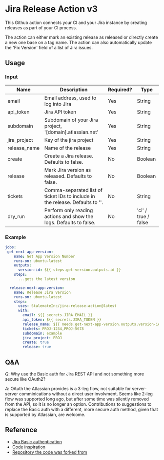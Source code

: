 # Jira Release Action v3

This Github action connects your CI and your Jira instance by creating releases as part of your CI process.

The action can either mark an existing release as released or directly create a new one base on a tag name.
The action can also automatically update the 'Fix Version' field of a list of Jira issues.

## Usage

### Input

| Name | Description | Required? | Type |
|---|---|---|---|
| email  | Email address, used to log into Jira | Yes | String |
| api_token | Jira API token | Yes | String |
| subdomain | Subdomain of your Jira project, '[domain].atlassian.net' | Yes | String |
| jira_project | Key of the jira project | Yes | String |
| release_name | Name of the release | Yes | String |
| create | Create a Jira release. Defaults to false. | No | Boolean |
| release | Mark Jira version as released. Defaults to false. | No | Boolean |
| tickets | Comma-separated list of ticket IDs to include in the release. Defaults to ''. | No | String |
| dry_run | Perform only reading actions and show the logs. Defaults to false. | No | 'ci' / true / false |


### Example

```yaml
jobs:
 get-next-app-version:
    name: Get App Version Number
    runs-on: ubuntu-latest
    outputs:
      version-id: ${{ steps.get-version.outputs.id }}
    steps:
      ...gets the latest version

  release-next-app-version:
    name: Release Jira Version
    runs-on: ubuntu-latest
    steps:
      uses: StalemateInc/jira-release-action@latest
      with:
        email: ${{ secrets.JIRA_EMAIL }}
        api_token: ${{ secrets.JIRA_TOKEN }}
        release_name: ${{ needs.get-next-app-version.outputs.version-id }}
        tickets: PROJ-1234,PROJ-5678
        subdomain: example
        jira_project: PROJ
        create: true
        release: true
```

## Q&A

*Q*: Why use the Basic auth for Jira REST API and not something more secure like OAuth2?

*A*: OAuth the Atlassian provides is a 3-leg flow, not suitable for server-server comminications without a direct user involvment. Seems like 2-leg flow was supported long ago, but after some time was silently removed from the API, so it is no longer an option. Contributions to suggestions to replace the Basic auth with a different, more secure auth method, given that is supported by Atlassian, are welcome.

## Reference

* [Jira Basic authentication](https://developer.atlassian.com/server/jira/platform/basic-authentication/)
* [Code inspiration](https://github.com/jimyang-9/release-jira-fix-version/)
* [Repository the code was forked from](https://github.com/armona/jira-release-actions)
